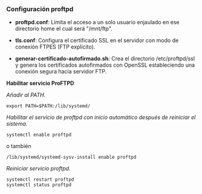 ### Configuración proftpd

- **proftpd.conf**:	Limita el acceso a un solo usuario enjaulado en ese directorio home el cual será "/mnt/ftp".

- **tls.conf**: Configura el certificado SSL en el servidor con modo de conexión FTPES (FTP explícito).

- **generar-certificado-autofirmado.sh**: Crea el directorio /etc/proftpd/ssl y genera los certificados autofirmados con OpenSSL estableciendo una conexión segura hacia servidor FTP.

**Habilitar servicio ProFTPD**

*Añadir al PATH.*
```
export PATH=$PATH:/lib/systemd/
```

*Habilitar el servicio de proftpd con inicio automático después de reiniciar el sistema.*
```
systemctl enable proftpd
```
o también
```
/lib/systemd/systemd-sysv-install enable proftpd
```

*Reiniciar servicio proftpd.*
```
systemctl restart proftpd
systemctl status proftpd
```
